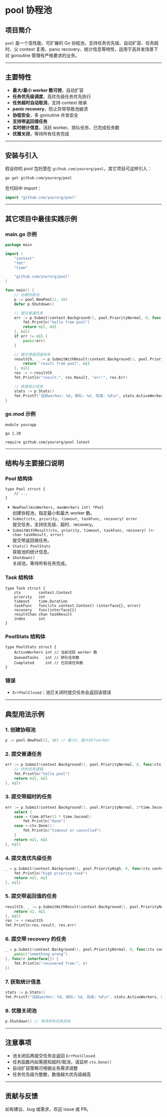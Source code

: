 # pool 协程池

## 项目简介

`pool` 是一个高性能、可扩展的 Go 协程池，支持任务优先级、自动扩容、任务超时、父 context 复用、panic recovery、统计信息等特性，适用于高并发场景下对 goroutine 管理有严格要求的业务。

---

## 主要特性
- **最大/最小 worker 数可控**，自动扩容
- **任务优先级调度**，高优先级任务优先执行
- **任务超时自动取消**，支持 context 继承
- **panic recovery**，防止异常导致池崩溃
- **协程安全**，多 goroutine 并发安全
- **支持带返回值任务**
- **实时统计信息**，活跃 worker、排队任务、已完成任务数
- **优雅关闭**，等待所有任务完成

---

## 安装与引入

假设你的 pool 包托管在 `github.com/yourorg/pool`，其它项目可这样引入：

```sh
go get github.com/yourorg/pool
```

在代码中 import：

```go
import "github.com/yourorg/pool"
```

---

## 其它项目中最佳实践示例

### main.go 示例
```go
package main

import (
    "context"
    "fmt"
    "time"

    "github.com/yourorg/pool"
)

func main() {
    // 创建协程池
    p := pool.NewPool(2, 10)
    defer p.Shutdown()

    // 提交普通任务
    err := p.Submit(context.Background(), pool.PriorityNormal, 0, func(ctx context.Context) (interface{}, error) {
        fmt.Println("hello from pool")
        return nil, nil
    }, nil)
    if err != nil {
        panic(err)
    }

    // 提交带返回值任务
    resultCh, _ := p.SubmitWithResult(context.Background(), pool.PriorityHigh, 0, func(ctx context.Context) (interface{}, error) {
        return "result from pool", nil
    }, nil)
    res := <-resultCh
    fmt.Println("result:", res.Result, "err:", res.Err)

    // 获取统计信息
    stats := p.Stats()
    fmt.Printf("活跃worker: %d, 排队: %d, 完成: %d\n", stats.ActiveWorkers, stats.QueuedTasks, stats.Completed)
}
```

### go.mod 示例
```
module yourapp

go 1.20

require github.com/yourorg/pool latest
```

---

## 结构与主要接口说明

### Pool 结构体

```
type Pool struct {
    // ...
}
```
- `NewPool(minWorkers, maxWorkers int) *Pool`  
  创建协程池，指定最小和最大 worker 数。
- `Submit(ctx, priority, timeout, taskFunc, recovery) error`  
  提交任务，支持优先级、超时、recovery。
- `SubmitWithResult(ctx, priority, timeout, taskFunc, recovery) (<-chan taskResult, error)`  
  提交带返回值任务。
- `Stats() PoolStats`  
  获取池的统计信息。
- `Shutdown()`  
  关闭池，等待所有任务完成。

### Task 结构体

```
type Task struct {
    ctx        context.Context
    priority   int
    timeout    time.Duration
    taskFunc   func(ctx context.Context) (interface{}, error)
    recovery   func(interface{})
    resultChan chan taskResult
    index      int
}
```

### PoolStats 结构体

```
type PoolStats struct {
    ActiveWorkers int // 当前活跃 worker 数
    QueuedTasks   int // 排队任务数
    Completed     int // 已完成任务数
}
```

### 错误
- `ErrPoolClosed`：池已关闭时提交任务会返回该错误

---

## 典型用法示例

### 1. 创建协程池
```go
p := pool.NewPool(2, 10) // 最小2，最大10个worker
```

### 2. 提交普通任务
```go
err := p.Submit(context.Background(), pool.PriorityNormal, 0, func(ctx context.Context) (interface{}, error) {
    // 你的任务逻辑
    fmt.Println("hello pool")
    return nil, nil
}, nil)
```

### 3. 提交带超时的任务
```go
err := p.Submit(context.Background(), pool.PriorityNormal, 2*time.Second, func(ctx context.Context) (interface{}, error) {
    select {
    case <-time.After(3 * time.Second):
        fmt.Println("done")
    case <-ctx.Done():
        fmt.Println("timeout or cancelled")
    }
    return nil, nil
}, nil)
```

### 4. 提交高优先级任务
```go
_ = p.Submit(context.Background(), pool.PriorityHigh, 0, func(ctx context.Context) (interface{}, error) {
    fmt.Println("high priority task")
    return nil, nil
}, nil)
```

### 5. 提交带返回值的任务
```go
resultCh, _ := p.SubmitWithResult(context.Background(), pool.PriorityNormal, 0, func(ctx context.Context) (interface{}, error) {
    return 42, nil
}, nil)
res := <-resultCh
fmt.Println(res.result, res.err)
```

### 6. 提交带 recovery 的任务
```go
_ = p.Submit(context.Background(), pool.PriorityNormal, 0, func(ctx context.Context) (interface{}, error) {
    panic("something wrong")
}, func(r interface{}) {
    fmt.Println("recovered from:", r)
})
```

### 7. 获取统计信息
```go
stats := p.Stats()
fmt.Printf("活跃worker: %d, 排队: %d, 完成: %d\n", stats.ActiveWorkers, stats.QueuedTasks, stats.Completed)
```

### 8. 优雅关闭池
```go
p.Shutdown() // 等待所有任务完成
```

---

## 注意事项
- 池关闭后再提交任务会返回 `ErrPoolClosed`
- 任务函数内如需感知超时/取消，请监听 `ctx.Done()`
- 自动扩容策略可根据业务需求调整
- 任务优先级为整数，数值越大优先级越高

---

## 贡献与反馈
如有建议、bug 或需求，欢迎 issue 或 PR。 